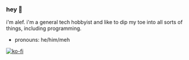 ### hey 👋
i'm alef. i'm a general tech hobbyist and like to dip my toe into all sorts of things, including programming.

- pronouns: he/him/meh

[![ko-fi](https://ko-fi.com/img/githubbutton_sm.svg)](https://ko-fi.com/E1E11F8P04)

<!--
- 🔭 I’m currently working on ...
- 🌱 I’m currently learning ...
- 👯 I’m looking to collaborate on ...
- 🤔 I’m looking for help with ...
- 💬 Ask me about ...
- 📫 How to reach me: ...
- 😄 Pronouns: ...
- ⚡ Fun fact: ...
-->
